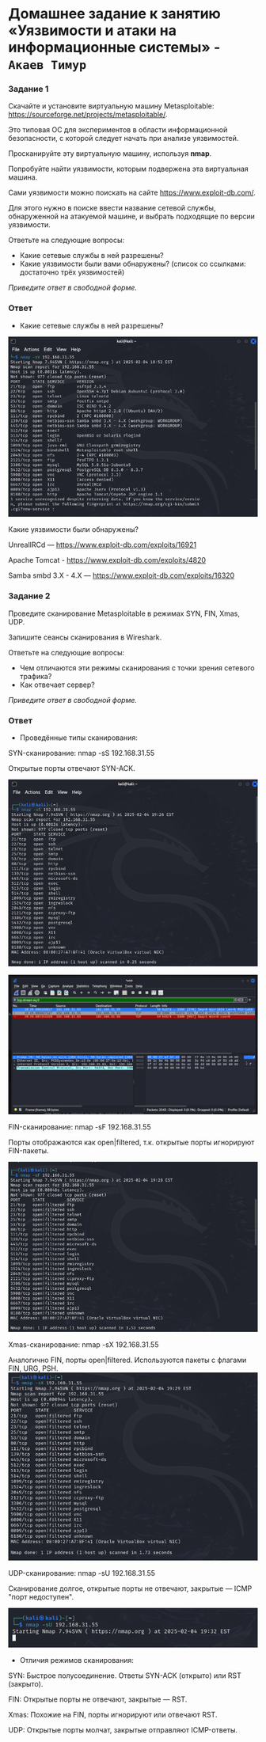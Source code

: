 
# Домашнее задание к занятию «Уязвимости и атаки на информационные системы» - `Акаев Тимур`

### Задание 1

Скачайте и установите виртуальную машину Metasploitable: https://sourceforge.net/projects/metasploitable/.

Это типовая ОС для экспериментов в области информационной безопасности, с которой следует начать при анализе уязвимостей.

Просканируйте эту виртуальную машину, используя **nmap**.

Попробуйте найти уязвимости, которым подвержена эта виртуальная машина.

Сами уязвимости можно поискать на сайте https://www.exploit-db.com/.

Для этого нужно в поиске ввести название сетевой службы, обнаруженной на атакуемой машине, и выбрать подходящие по версии уязвимости.

Ответьте на следующие вопросы:

- Какие сетевые службы в ней разрешены?
- Какие уязвимости были вами обнаружены? (список со ссылками: достаточно трёх уязвимостей)
  
*Приведите ответ в свободной форме.*  

### Ответ

- Какие сетевые службы в ней разрешены?

![Скриншот-1](https://github.com/timurgithub/sdb-hw-13-01/blob/main/img/1.png)

Какие уязвимости были обнаружены?

UnrealIRCd — https://www.exploit-db.com/exploits/16921

Apache Tomcat - https://www.exploit-db.com/exploits/4820

Samba smbd 3.X - 4.X — https://www.exploit-db.com/exploits/16320

### Задание 2

Проведите сканирование Metasploitable в режимах SYN, FIN, Xmas, UDP.

Запишите сеансы сканирования в Wireshark.

Ответьте на следующие вопросы:

- Чем отличаются эти режимы сканирования с точки зрения сетевого трафика?
- Как отвечает сервер?

*Приведите ответ в свободной форме.*

### Ответ

- Проведённые типы сканирования:

SYN-сканирование: nmap -sS 192.168.31.55

Открытые порты отвечают SYN-ACK.

![SYN](https://github.com/timurgithub/sdb-hw-13-01/blob/main/img/2.png)

![SYN](https://github.com/timurgithub/sdb-hw-13-01/blob/main/img/2.1.png)

FIN-сканирование: nmap -sF 192.168.31.55

Порты отображаются как open|filtered, т.к. открытые порты игнорируют FIN-пакеты.

![SYN](https://github.com/timurgithub/sdb-hw-13-01/blob/main/img/3.png)

Xmas-сканирование: nmap -sX 192.168.31.55

Аналогично FIN, порты open|filtered. Используются пакеты с флагами FIN, URG, PSH.
![SYN](https://github.com/timurgithub/sdb-hw-13-01/blob/main/img/4.png)

UDP-сканирование: nmap -sU 192.168.31.55

Сканирование долгое, открытые порты не отвечают, закрытые — ICMP "порт недоступен".

![SYN](https://github.com/timurgithub/sdb-hw-13-01/blob/main/img/5.png)

- Отличия режимов сканирования:

SYN: Быстрое полусоединение. Ответы SYN-ACK (открыто) или RST (закрыто).

FIN: Открытые порты не отвечают, закрытые — RST.

Xmas: Похожие на FIN, порты игнорируют или отвечают RST.

UDP: Открытые порты молчат, закрытые отправляют ICMP-ответы.